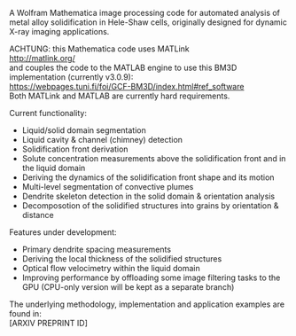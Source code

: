 A Wolfram Mathematica image processing code for automated analysis of metal alloy solidification in Hele-Shaw cells, originally designed for dynamic X-ray imaging applications.  

ACHTUNG: this Mathematica code uses MATLink  
http://matlink.org/  
and couples the code to the MATLAB engine to use this BM3D implementation (currently v3.0.9):  
https://webpages.tuni.fi/foi/GCF-BM3D/index.html#ref_software  
Both MATLink and MATLAB are currently hard requirements.  

Current functionality:  
- Liquid/solid domain segmentation  
- Liquid cavity & channel (chimney) detection  
- Solidification front derivation  
- Solute concentration measurements above the solidification front and in the liquid domain  
- Deriving the dynamics of the solidification front shape and its motion  
- Multi-level segmentation of convective plumes  
- Dendrite skeleton detection in the solid domain & orientation analysis  
- Decomposotion of the solidified structures into grains by orientation & distance  

Features under development:  
- Primary dendrite spacing measurements  
- Deriving the local thickness of the solidified structures  
- Optical flow velocimetry within the liquid domain
- Improving performance by offloading some image filtering tasks to the GPU (CPU-only version will be kept as a separate branch)  

The underlying methodology, implementation and application examples are found in:  
[ARXIV PREPRINT ID]  
